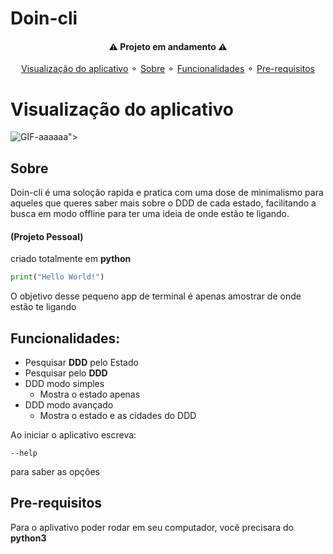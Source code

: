 # Doin-cli
<h4 align="center">
   ⚠ Projeto em andamento ⚠
</h4>
<p align="center">
<a href="#visualização-do-aplicativo">Visualização do aplicativo</a> ⚬
<a href="#sobre">Sobre</a> ⚬
<a href="#funcionalidades">Funcionalidades</a> ⚬
<a href="#pre-requisitos">Pre-requisitos</a> 



# Visualização do aplicativo

![GIF-aaaaaa](https://user-images.githubusercontent.com/85363903/160154757-ab2bd12f-7636-4a71-8ca1-f12c36e41cc0.gif)">

## Sobre

Doin-cli é uma soloção rapida e pratica com  uma dose de minimalismo para aqueles que queres saber mais
sobre o DDD de cada estado, facilitando a busca em modo offline para ter uma ideia de onde estão te ligando.


#### (Projeto Pessoal)


criado totalmente em **python**

```python
print("Hello World!")
```

O objetivo desse pequeno app de terminal é apenas amostrar de onde estão te ligando

## Funcionalidades:
- Pesquisar **DDD** pelo Estado
- Pesquisar pelo **DDD**
- DDD modo simples
    - Mostra o estado apenas
- DDD modo avançado
    - Mostra o estado e as cidades do DDD

Ao iniciar o aplicativo escreva: 
```
--help
```
para saber as opções

## Pre-requisitos

Para o aplivativo poder rodar em seu computador, você precisara do **python3** 

